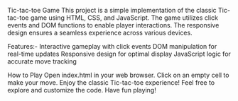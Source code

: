 Tic-tac-toe Game
This project is a simple implementation of the classic Tic-tac-toe game using HTML, CSS, and JavaScript. The game utilizes click events and DOM functions to enable player interactions. The responsive design ensures a seamless experience across various devices.

Features:-
Interactive gameplay with click events
DOM manipulation for real-time updates
Responsive design for optimal display
JavaScript logic for accurate move tracking


How to Play
Open index.html in your web browser.
Click on an empty cell to make your move.
Enjoy the classic Tic-tac-toe experience!
Feel free to explore and customize the code. Have fun playing!
